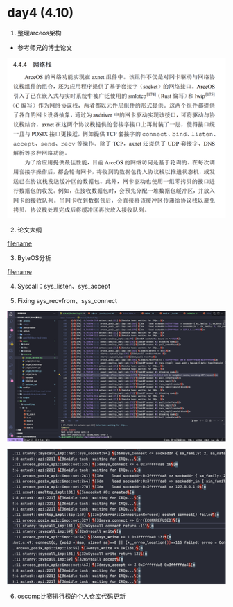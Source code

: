 # day4 (4.10)

1. 整理arceos架构

- 参考师兄的博士论文

![](../../asserts/0410/1.jpg ':class=myImageClass')

2. 论文大纲

[filename](../../asserts/0410/1.md ':include :type=code')

3. ByteOS分析

[filename](../../asserts/0410/2.md ':include :type=code')

4. Syscall：sys_listen、sys_accept

5. Fixing sys_recvfrom、sys_connect

![](../../asserts/0410/2.jpg ':class=myImageClass')

![](../../asserts/0410/4.jpg ':class=myImageClass')

6. oscomp比赛排行榜的个人仓库代码更新